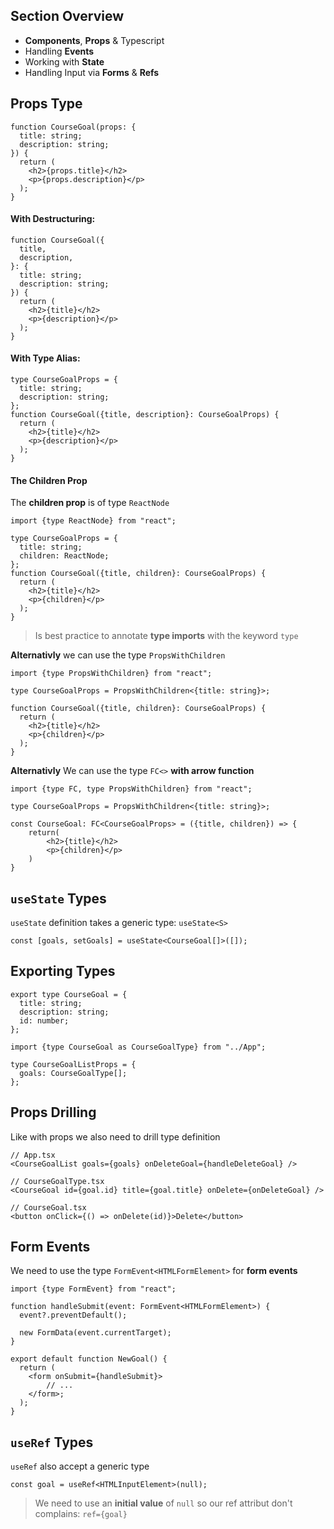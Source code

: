 ## Section Overview

- **Components**, **Props** & Typescript
- Handling **Events**
- Working with **State**
- Handling Input via **Forms** & **Refs**

## Props Type

```tsx
function CourseGoal(props: {
  title: string;
  description: string;
}) {
  return (
    <h2>{props.title}</h2>
    <p>{props.description}</p>
  );
}

```

#### With Destructuring:

```tsx
function CourseGoal({
  title,
  description,
}: {
  title: string;
  description: string;
}) {
  return (
    <h2>{title}</h2>
    <p>{description}</p>
  );
}
```

#### With Type Alias:

```tsx
type CourseGoalProps = {
  title: string;
  description: string;
};
function CourseGoal({title, description}: CourseGoalProps) {
  return (
    <h2>{title}</h2>
    <p>{description}</p>
  );
}
```

#### The Children Prop

The **children prop** is of type `ReactNode`

```tsx
import {type ReactNode} from "react";

type CourseGoalProps = {
  title: string;
  children: ReactNode;
};
function CourseGoal({title, children}: CourseGoalProps) {
  return (
    <h2>{title}</h2>
    <p>{children}</p>
  );
}
```

> Is best practice to annotate **type imports** with the keyword `type`

**Alternativly** we can use the type `PropsWithChildren`

```tsx
import {type PropsWithChildren} from "react";

type CourseGoalProps = PropsWithChildren<{title: string}>;

function CourseGoal({title, children}: CourseGoalProps) {
  return (
    <h2>{title}</h2>
    <p>{children}</p>
  );
}
```

**Alternativly** We can use the type `FC<>` **with arrow function**

```tsx
import {type FC, type PropsWithChildren} from "react";

type CourseGoalProps = PropsWithChildren<{title: string}>;

const CourseGoal: FC<CourseGoalProps> = ({title, children}) => {
    return(
        <h2>{title}</h2>
        <p>{children}</p>
    )
}
```

## `useState` Types

`useState` definition takes a generic type: `useState<S>`

```tsx
const [goals, setGoals] = useState<CourseGoal[]>([]);
```

## Exporting Types

```tsx
export type CourseGoal = {
  title: string;
  description: string;
  id: number;
};
```

```tsx
import {type CourseGoal as CourseGoalType} from "../App";

type CourseGoalListProps = {
  goals: CourseGoalType[];
};
```

## Props Drilling

Like with props we also need to drill type definition

```tsx
// App.tsx
<CourseGoalList goals={goals} onDeleteGoal={handleDeleteGoal} />

// CourseGoalType.tsx
<CourseGoal id={goal.id} title={goal.title} onDelete={onDeleteGoal} />

// CourseGoal.tsx
<button onClick={() => onDelete(id)}>Delete</button>
```

## Form Events

We need to use the type `FormEvent<HTMLFormElement>` for **form events**

```tsx
import {type FormEvent} from "react";

function handleSubmit(event: FormEvent<HTMLFormElement>) {
  event?.preventDefault();

  new FormData(event.currentTarget);
}

export default function NewGoal() {
  return (
    <form onSubmit={handleSubmit}>
        // ...
    </form>;
  );
}
```

## `useRef` Types

`useRef` also accept a generic type

```tsx
const goal = useRef<HTMLInputElement>(null);
```

> We need to use an **initial value** of `null` so our ref attribut don't complains: `ref={goal}`
